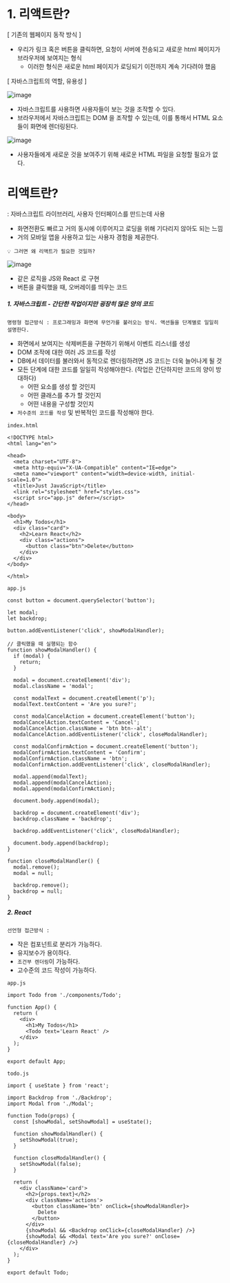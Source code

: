 # 1. 리액트란? 

[ 기존의 웹페이지 동작 방식 ] 
* 우리가 링크 혹은 버튼을 클릭하면, 요청이 서버에 전송되고 새로운 html 페이지가 브라우저에 보여지는 형식
    * 이러한 형식은 새로운 html 페이지가 로딩되기 이전까지 계속 기다려야 했음


[ 자바스크립트의 역할, 유용성 ]

![image](https://user-images.githubusercontent.com/63600953/171349030-95b8ae1b-d07f-403d-be16-deaf86fc06ef.png)

* 자바스크립트를 사용하면 사용자들이 보는 것을 조작할 수 있다. 
* 브라우저에서 자바스크립트는 DOM 을 조작할 수 있는데, 이를 통해서 HTML 요소들이 화면에 렌더링된다.

![image](https://user-images.githubusercontent.com/63600953/171349445-03666264-cde6-4d85-87b7-db468dda7ca6.png)

* 사용자들에게 새로운 것을 보여주기 위해 새로운 HTML 파일을 요청할 필요가 없다. 


# 리액트란?

: 자바스크립트 라이브러리, 사용자 인터페이스를 만드는데 사용

* 화면전환도 빠르고 거의 동시에 이루어지고 로딩을 위해 기다리지 않아도 되는 느낌
* 거의 모바일 앱을 사용하고 있는 사용자 경험을 제공한다. 

```
💡 그러면 왜 리액트가 필요한 것일까? 
```


![image](https://user-images.githubusercontent.com/63600953/171353408-e1b081cd-e719-493f-b934-65d50dcf51df.png)


* 같은 로직을 JS와 React 로 구현
* 버튼을 클릭했을 때, 오버레이를 띄우는 코드

##### 1. 자바스크립트 - 간단한 작업이지만 굉장히 많은 양의 코드

```
명령형 접근방식 : 프로그래밍과 화면에 무언가를 불러오는 방식. 액션들을 단계별로 일일히 설명한다. 
```

* 화면에서 보여지는 삭제버튼을 구현하기 위해서 이벤트 리스너를 생성
* DOM 조작에 대한 여러 JS 코드를 작성
* DB에서 데이터를 불러와서 동적으로 렌더링하려면 JS 코드는 더욱 늘어나게 될 것
* 모든 단계에 대한 코드를 일일히 작성해야한다. (작업은 간단하지만 코드의 양이 방대하다)
  * 어떤 요소를 생성 할 것인지
  * 어떤 클래스를 추가 할 것인지
  * 어떤 내용을 구성할 것인지
* `저수준의 코드를 작성` 및 반복적인 코드를 작성해야 한다. 

`index.html`
```
<!DOCTYPE html>
<html lang="en">

<head>
  <meta charset="UTF-8">
  <meta http-equiv="X-UA-Compatible" content="IE=edge">
  <meta name="viewport" content="width=device-width, initial-scale=1.0">
  <title>Just JavaScript</title>
  <link rel="stylesheet" href="styles.css">
  <script src="app.js" defer></script>
</head>

<body>
  <h1>My Todos</h1>
  <div class="card">
    <h2>Learn React</h2>
    <div class="actions">
      <button class="btn">Delete</button>
    </div>
  </div>
</body>

</html>
```


`app.js`
```
const button = document.querySelector('button');

let modal;
let backdrop;

button.addEventListener('click', showModalHandler);

// 클릭했을 때 실행되는 함수
function showModalHandler() {
  if (modal) {
    return;
  }

  modal = document.createElement('div');
  modal.className = 'modal';

  const modalText = document.createElement('p');
  modalText.textContent = 'Are you sure?';

  const modalCancelAction = document.createElement('button');
  modalCancelAction.textContent = 'Cancel';
  modalCancelAction.className = 'btn btn--alt';
  modalCancelAction.addEventListener('click', closeModalHandler);

  const modalConfirmAction = document.createElement('button');
  modalConfirmAction.textContent = 'Confirm';
  modalConfirmAction.className = 'btn';
  modalConfirmAction.addEventListener('click', closeModalHandler);

  modal.append(modalText);
  modal.append(modalCancelAction);
  modal.append(modalConfirmAction);

  document.body.append(modal);

  backdrop = document.createElement('div');
  backdrop.className = 'backdrop';

  backdrop.addEventListener('click', closeModalHandler);

  document.body.append(backdrop);
}

function closeModalHandler() {
  modal.remove();
  modal = null;

  backdrop.remove();
  backdrop = null;
}
```

##### 2. React 

```
선언형 접근방식 : 
```

* 작은 컴포넌트로 분리가 가능하다.
* 유지보수가 용이하다. 
* `조건부 렌더링`이 가능하다. 
* 고수준의 코드 작성이 가능하다.

`app.js`
```
import Todo from './components/Todo';

function App() {
  return (
    <div>
      <h1>My Todos</h1>
      <Todo text='Learn React' />
    </div>
  );
}

export default App;
```

`todo.js`
```
import { useState } from 'react';

import Backdrop from './Backdrop';
import Modal from './Modal';

function Todo(props) {
  const [showModal, setShowModal] = useState();

  function showModalHandler() {
    setShowModal(true);
  }

  function closeModalHandler() {
    setShowModal(false);
  }

  return (
    <div className='card'>
      <h2>{props.text}</h2>
      <div className='actions'>
        <button className='btn' onClick={showModalHandler}>
          Delete
        </button>
      </div>
      {showModal && <Backdrop onClick={closeModalHandler} />}
      {showModal && <Modal text='Are you sure?' onClose={closeModalHandler} />}
    </div>
  );
}

export default Todo;
```